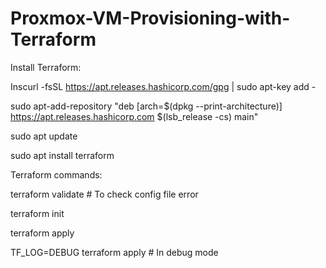 # Proxmox-VM-Provisioning-with-Terraform


Install Terraform: 

Inscurl -fsSL https://apt.releases.hashicorp.com/gpg | sudo apt-key add -

sudo apt-add-repository "deb [arch=$(dpkg --print-architecture)] https://apt.releases.hashicorp.com $(lsb_release -cs) main"

sudo apt update

sudo apt install terraform

Terraform commands:

terraform validate  # To check config file error

terraform init

terraform apply

TF_LOG=DEBUG terraform apply     # In debug mode
